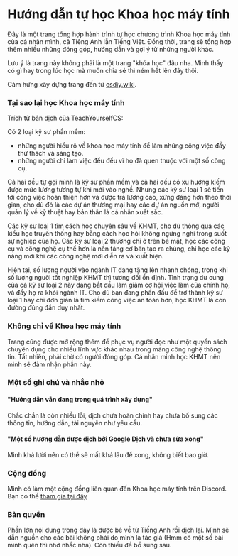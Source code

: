 # Hướng dẫn tự học Khoa học máy tính

Đây là một trang tổng hợp hành trình tự học chương trình Khoa học máy tính của cá nhân mình, cả Tiếng Anh lẫn Tiếng Việt. Đồng thời, trang sẽ tổng hợp thêm nhiều những đóng góp, hướng dẫn và gợi ý từ những người khác. 

Lưu ý là trang này không phải là một trang "khóa học" đâu nha. Mình thấy có gì hay trong lúc học mà muốn chia sẻ thì ném hết lên đây thôi.

Cảm hứng xây dựng trang đến từ [csdiy.wiki](https://csdiy.wiki/).

### Tại sao lại học Khoa học máy tính
Trích từ bản dịch của TeachYourselfCS:

Có 2 loại kỹ sư phần mềm:

-   những người hiểu rõ về khoa học máy tính để làm những công việc đầy thử thách và sáng tạo.
-   những người chỉ làm việc đều đều vì họ đã quen thuộc với một số công cụ.

Cả hai đều tự gọi mình là kỹ sư phần mềm và cả hai đều có xu hướng kiếm được mức lương tương tự khi mới vào nghề. Nhưng các kỹ sư loại 1 sẽ tiến tới công việc hoàn thiện hơn và được trả lương cao, xứng đáng hơn theo thời gian, cho dù đó là các dự án thương mại hay các dự án nguồn mở, người quản lý về kỹ thuật hay bản thân là cá nhân xuất sắc.

Các kỹ sư loại 1 tìm cách học chuyên sâu về KHMT, cho dù thông qua các kiểu học truyền thống hay bằng cách học hỏi không ngừng nghỉ trong suốt sự nghiệp của họ. Các kỹ sư loại 2 thường chỉ ở trên bề mặt, học các công cụ và công nghệ cụ thể hơn là nền tảng cơ bản tạo ra chúng, chỉ học các kỹ năng mới khi các công nghệ mới diễn ra và xuất hiện.

Hiện tại, số lượng người vào ngành IT đang tăng lên nhanh chóng, trong khi số lượng người tốt nghiệp KHMT thì tương đối ổn định. Tình trạng dư cung của cá kỹ sư loại 2 này đang bắt đầu làm giảm cơ hội việc làm của chính họ, và đẩy họ ra khỏi ngành IT. Cho dù bạn đang phấn đấu để trở thành kỹ sư loại 1 hay chỉ đơn giản là tìm kiếm công việc an toàn hơn, học KHMT là con đường đúng đắn duy nhất.

### Không chỉ về Khoa học máy tính
Trang cũng được mở rộng thêm để phục vụ người đọc như một quyển sách chuyên dụng cho nhiều lĩnh vực khác nhau trong mảng công nghệ thông tin. Tất nhiên, phải chờ có người đóng góp. Cá nhân mình học KHMT nên mình sẽ đảm nhận phần này.

### Một số ghi chú và nhắc nhỏ

#### "Hướng dẫn vẫn đang trong quá trình xây dựng"

Chắc chắn là còn nhiều lỗi, dịch chưa hoàn chỉnh hay chưa bổ sung các thông tin, hướng dẫn, tài nguyên như yêu cầu.

#### "Một số hướng dẫn được dịch bởi Google Dịch và chưa sửa xong"

Mình khá lười nên có thể sẽ mất khá lâu để xong, không biết bao giờ.

### Cộng đồng
Mình có làm một cộng đồng liên quan đến Khoa học máy tính trên Discord. Bạn có thể [tham gia tại đây](https://discord.gg/x93EE354PB)

### Bản quyền
Phần lớn nội dung trong đây là được bê về từ Tiếng Anh rồi dịch lại. Mình sẽ dẫn nguồn cho các bài không phải do mình là tác giả (Hmm có một số bài mình quên thì nhớ nhắc nha). Còn thiếu để bổ sung sau.
